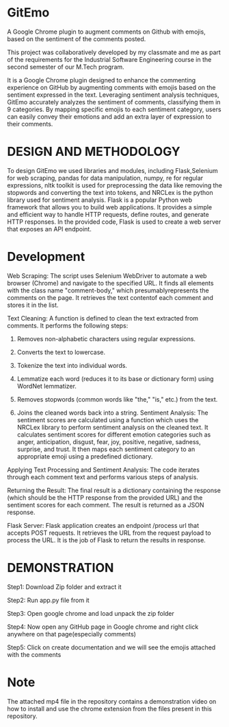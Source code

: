 # GitEmo
A Google Chrome plugin to augment comments on Github with emojis, based on the sentiment of the comments posted.

This project was collaboratively developed by my classmate and me as part of the requirements for the Industrial Software Engineering course in the second semester of our M.Tech program.

It is a Google Chrome plugin designed to enhance the commenting experience on GitHub by augmenting comments with
emojis based on the sentiment expressed in the text. Leveraging sentiment analysis techniques, GitEmo accurately analyzes the sentiment of comments, classifying them in 9 categories. By mapping
specific emojis to each sentiment category, users can easily convey their emotions and add an extra layer of expression to their comments.



# DESIGN AND METHODOLOGY

To design GitEmo we used libraries and modules, including Flask,Selenium for web scraping, pandas for data manipulation, numpy,
re for regular expressions, nltk toolkit is used for preprocessing the data like removing the stopwords and converting the text into tokens, and NRCLex is the python library used for sentiment analysis.
Flask is a popular Python web framework that allows you to build web applications. It provides a simple and efficient way to handle HTTP requests, define routes, and generate HTTP responses. In
the provided code, Flask is used to create a web server that exposes an API endpoint.

# Development

Web Scraping: The script uses Selenium WebDriver to automate a web browser (Chrome) and navigate to the specified URL. It finds all elements with the class name "comment-body," which presumablyrepresents the comments on the page. It retrieves the text contentof each comment and stores it in the list.

Text Cleaning: A function is defined to clean the text extracted from comments. It performs the following steps:

1. Removes non-alphabetic characters using regular expressions.

2. Converts the text to lowercase.

3. Tokenize the text into individual words.

4. Lemmatize each word (reduces it to its base or dictionary form)
using WordNet lemmatizer.

5. Removes stopwords (common words like "the," "is," etc.) from
the text.

6. Joins the cleaned words back into a string.
Sentiment Analysis: The sentiment scores are calculated using
a function which uses the NRCLex library to perform sentiment
analysis on the cleaned text. It calculates sentiment scores for different emotion categories such as anger, anticipation, disgust, fear,
joy, positive, negative, sadness, surprise, and trust. It then maps
each sentiment category to an appropriate emoji using a predefined
dictionary.

Applying Text Processing and Sentiment Analysis: The code
iterates through each comment text and performs various steps of
analysis.

Returning the Result: The final result is a dictionary containing
the response (which should be the HTTP response from the provided URL) and the sentiment scores for each comment. The result
is returned as a JSON response.

Flask Server: Flask application creates an endpoint /process url
that accepts POST requests. It retrieves the URL from the request
payload to process the URL. It is the job of Flask to return the results
in response.



# DEMONSTRATION

Step1: Download Zip folder and extract it

Step2: Run app.py file from it

Step3: Open google chrome and load unpack the zip folder

Step4: Now open any GitHub page in Google chrome and right
click anywhere on that page(especially comments)

Step5: Click on create documentation and we will see the emojis
attached with the comments

# Note

The attached mp4 file in the repository contains a demonstration video on how to install and use the chrome extension from the files present in this repository.
